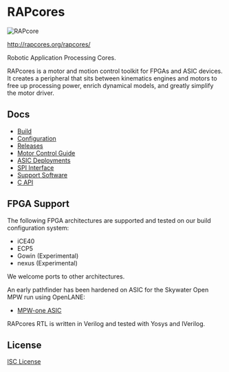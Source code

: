 # RAPcores

![RAPcore](https://github.com/RAPcores/Ulticores/workflows/RAPCore/badge.svg)

http://rapcores.org/rapcores/

Robotic Application Processing Cores.

RAPcores is a motor and motion control toolkit for FPGAs and ASIC devices.
It creates a peripheral that sits between kinematics engines and motors to free up
processing power, enrich dynamical models, and greatly simplify the motor driver.

## Docs

- [Build](http://rapcores.org/rapcores/dev.html)
- [Configuration](http://rapcores.org/rapcores/configuration.html)
- [Releases](http://rapcores.org/rapcores/releases.html)
- [Motor Control Guide](http://rapcores.org/rapcores/motor_control.html)
- [ASIC Deployments](http://rapcores.org/rapcores/asic.html)
- [SPI Interface](http://rapcores.org/rapcores/spi_spec.html)
- [Support Software](http://rapcores.org/rapcores/interfaces.html)
- [C API](http://rapcores.org/rapcores/librapcore.html)

## FPGA Support

The following FPGA architectures are supported and tested on our build configuration system:

- iCE40
- ECP5
- Gowin (Experimental)
- nexus (Experimental)

We welcome ports to other architectures.

An early pathfinder has been hardened on ASIC for the Skywater Open MPW run using OpenLANE:

- [MPW-one ASIC](https://github.com/RAPcores/caravel_rapcores)

RAPcores RTL is written in Verilog and tested with Yosys and IVerilog.

## License

[ISC License](https://en.wikipedia.org/wiki/ISC_license)
